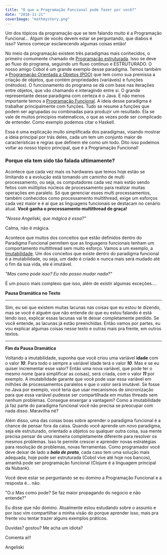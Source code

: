 ```yaml
---
title: "O que a Programação Funcional pode fazer por você?"
date: "2016-11-21"
coverImage: "mathmystery.png"
---
```


Um dos tópicos da programação que se tem falando muito é a Programação Funcional... Algum de vocês devem estar se perguntando, que diabos é isso? Vamos começar esclarecendo algumas coisas então!

No meio da programação existem três paradigmas mais conhecidos, o primeiro comumente chamado de [Programação estruturada](http://www.fisica.ufjf.br/~sjfsato/fiscomp1/node23.html). Isso se deve ao fluxo do programa, seguindo um fluxo continuo e ESTRUTURADO. O nosso amigo Cobol é um grande exemplo desse paradigma. Temos também a [Programação Orientada a Objetos (POO)](http://www.ufjf.br/peteletrica/files/2012/10/Curso-Orienta%C3%A7%C3%A3o-a-objetos.pdf) que tem como sua premissa a criação de objetos, que contém propriedades (variáveis) e funções (métodos). O funcionamento do programa se dá com base nas iterações entre objetos, que vão chamando e interagindo entre si. O grande representante desse paradigma com certeza é o Java. E não menos importante temos a [Programação Funcional](http://www2.ic.uff.br/~bazilio/cursos/lp/material/ProgFuncional.pdf). A ideia desse paradigma é trabalhar principalmente com funções. Tudo se resume a funções que podem ser agrupadas ou combinadas para produzir um resultado. Ela se vale de muitos principios matematicos, o que as vezes pode ser complicado de entender. Como exemplo podemos citar o Haskell.

Essa é uma explicação muito simplificada dos paradigmas, visando mostrar a ideia principal por trás deles, cada um tem um conjunto maior de características e regras que definem ele como um todo. Dito isso podemos voltar ao nosso tópico principal, que é a Programação Funcional!

### **Porque ela tem sido tão falada ultimamente?**

Acontece que cada vez mais os hardwares que temos hoje estão se limitando e a evolução está tomando um caminho de multi processamento, ou seja, os computadores cada vez mais estão sendo feitos com múltiplos núcleos de processamento para realizar muitas operações em paralelo. Só que gerenciar esses multi processamentos, também conhecidos como processamento multithread, exige um esforços cada vez maior e é ai que as linguagens funcionais se destacam no cenário atual. **Você ganha o processamento multithread de graça!**

_"Nossa Angeliski, que mágica é essa?"_

Calma, não é mágica.

Acontece que muitos dos conceitos que estão definidos dentro do Paradigma Funcional permitem que as linguagens funcionais tenham um comportamento multithread sem muito esforço. Vamos a um exemplo, a [Imutabilidade](http://www.ibm.com/developerworks/library/j-ft4/). Um dos conceitos que existe dentro do paradigma funcional é a imutabilidade, ou seja, um dado é criado e nunca mais será mudado até o fim da sua vida, ele é imutável.

_"Mas como pode isso? Eu não posso mudar nada?"_

É um pouco mais complexo que isso, além de existir algumas exceções....

**Pausa Dramática no Texto**

* * *

Sim, eu sei que existem muitas lacunas nas coisas que eu estou te dizendo, mas se você é alguém que não entende do que eu estou falando é está lendo isso, explicar essas lacunas vai te deixar completamente perdido. Se você entende, as lacunas já estão preenchidas. Então vamos por partes, eu vou explicar algumas coisas nesse texto e outras mais pra frente, em outros textos.

* * *

**Fim da Pausa Dramática**

Voltando a imutabilidade, suponha que você criou uma variável **idade** com o valor _**10**_. Para todo o sempre a variável idade terá o valor _**10**_. Mas e se eu quiser incrementar esse valor? Então uma nova variável, que pode ter o mesmo nome (para simplificar as coisas), será criada, com o valor _**11**_ por exemplo. A imutabilidade garante que você pode usar essa variável em milhões de processamentos paralelos e que o valor será imutável. Se fosse no Java por exemplo, você teria que usar mecanismos de sincronização para que essa variável pudesse ser compartilhada em muitas threads sem nenhum problemas. Consegue enxergar a vantagem? Como a imutabilidade já faz parte do paradigma funcional você não precisa se preocupar com nada disso. Maravilha né?

Além disso, uma das coisas boas sobre aprender o paradigma funcional é a chance de pensar fora da caixa. Quando você aprende um novo paradigma, seja ele estruturado, orientado a objetos ou qualquer outra coisa, sua mente precisa pensar de uma maneira completamente diferente para resolver os mesmos problemas. Isso te permite crescer e aprender novas estratégias para resolução de problemas, novas ferramentas. Como programador você deve deixar de lado a _**bala de prata**_, cada caso tem uma solução mais adequada, hoje pode ser estruturada (Cobol vive até hoje nos bancos), amanhã pode ser programação funcional (Clojure é a linguagem principal da Nubank).

Você deve estar se perguntando se eu domino a Programação Funcional e a resposta é... não.

"O.o Mas como pode? Se faz maior propagando do negocio e não entende?"

Eu disse que não domino. Atualmente estou estudando sobre o assunto e por isso vim compartilhar a minha visão do porque aprender isso, mais pra frente vou tentar trazer alguns exemplos práticos.

Duvidas? gostou? Me acha um idiota?

Comenta ai!!

Angeliski
